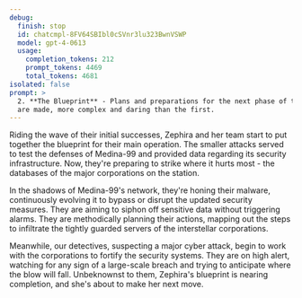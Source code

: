 ```yaml
---
debug:
  finish: stop
  id: chatcmpl-8FV64SBIbl0cSVnr3lu323BwnVSWP
  model: gpt-4-0613
  usage:
    completion_tokens: 212
    prompt_tokens: 4469
    total_tokens: 4681
isolated: false
prompt: >
  2. **The Blueprint** - Plans and preparations for the next phase of the crime
  are made, more complex and daring than the first.
---
```

Riding the wave of their initial successes, Zephira and her team start to put together the blueprint for their main operation. The smaller attacks served to test the defenses of Medina-99 and provided data regarding its security infrastructure. Now, they're preparing to strike where it hurts most - the databases of the major corporations on the station.

In the shadows of Medina-99's network, they're honing their malware, continuously evolving it to bypass or disrupt the updated security measures. They are aiming to siphon off sensitive data without triggering alarms. They are methodically planning their actions, mapping out the steps to infiltrate the tightly guarded servers of the interstellar corporations.

Meanwhile, our detectives, suspecting a major cyber attack, begin to work with the corporations to fortify the security systems. They are on high alert, watching for any sign of a large-scale breach and trying to anticipate where the blow will fall. Unbeknownst to them, Zephira's blueprint is nearing completion, and she's about to make her next move.